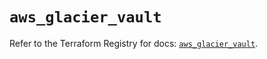 # `aws_glacier_vault`

Refer to the Terraform Registry for docs: [`aws_glacier_vault`](https://registry.terraform.io/providers/hashicorp/aws/6.7.0/docs/resources/glacier_vault).
